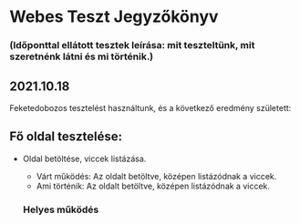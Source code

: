 # Webes Teszt Jegyzőkönyv
### (Időponttal ellátott tesztek leírása: mit teszteltünk, mit szeretnénk látni és mi történik.)
## 2021.10.18
Feketedobozos tesztelést használtunk, és a következő eredmény született:

## Fő oldal tesztelése:
 - Oldal betöltése, viccek listázása.
    - Várt működés: Az oldalt betöltve, középen listázódnak a viccek.
    - Ami történik: Az oldalt betöltve, középen listázódnak a viccek.

    ### __Helyes működés__
